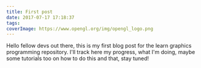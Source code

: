 ```yaml
---
title: First post
date: 2017-07-17 17:18:37
tags:
coverImage: https://www.opengl.org/img/opengl_logo.png
---
```



Hello fellow devs out there, this is my first blog post for the learn graphics programming repository.
I'll track here my progress, what I'm doing, maybe some tutorials too on how to do this and that, stay tuned!
